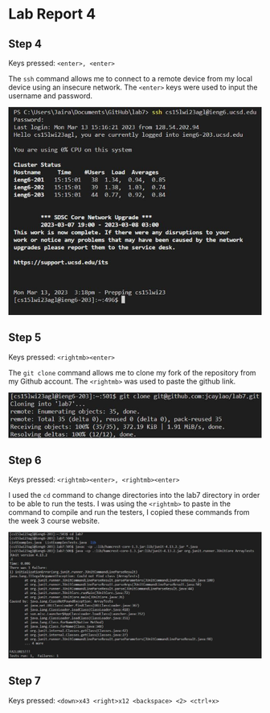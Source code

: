# **Lab Report 4**

## **Step 4**

Keys pressed: `<enter>, <enter>`

The `ssh` command allows me to connect to a remote device from my local device using an insecure network. The `<enter>` keys were used to input the username and password.

![Image](https://github.com/jcaylao/Lab-Report-4/blob/main/step4.JPG?raw=true)

## **Step 5**

Keys pressed: `<rightmb><enter>`

The `git clone` command allows me to clone my fork of the repository from my Github account. The `<rightmb>` was used to paste the github link.

![Image](https://github.com/jcaylao/Lab-Report-4/blob/main/step5.JPG?raw=true)

## **Step 6**

Keys pressed: `<rightmb><enter>, <rightmb><enter>`

I used the `cd` command to change directories into the lab7 directory in order to be able to run the tests. I was using the `<rightmb>` to paste in the command to compile and run the testers, I copied these commands from the week 3 course website.

![Image](https://github.com/jcaylao/Lab-Report-4/blob/main/step6.JPG?raw=true)

## **Step 7**

Keys pressed: `<down>x43 <right>x12 <backspace> <2> <ctrl+x>`
